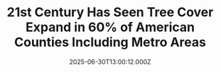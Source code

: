 ---
title: "21st Century Has Seen Tree Cover Expand in 60% of American Counties Including Metro Areas"
date: 2025-06-30T13:00:12.000Z
category: Human Kindness
externalLink: "https://www.goodnewsnetwork.org/21st-century-has-seen-tree-cover-expand-in-60-of-american-counties-including-metro-areas/"
image: ""
excerpt: "In a creative use of big data, a survey has found that of the 3,119 US counties, 1,836 experienced growth and expansion of tree cover, with a high concentration among prairie and Mid-West areas. Additionally, among counties that had thinning forests, the mean tree loss was lower than the mean increase among counties that saw […] The post 21st Century…"
---